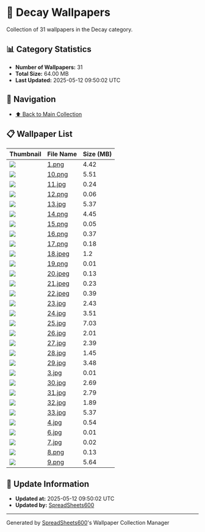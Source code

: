 # 📁 Decay Wallpapers

Collection of 31 wallpapers in the Decay category.

## 📊 Category Statistics
- **Number of Wallpapers:** 31
- **Total Size:** 64.00 MB
- **Last Updated:** 2025-05-12 09:50:02 UTC

## 📑 Navigation
- [⬆️ Back to Main Collection](../../README.md)

## 📋 Wallpaper List

| Thumbnail | File Name | Size (MB) |
|-----------|-----------|-----------|
| ![](1.png) | [1.png](1.png) | 4.42 |
| ![](10.png) | [10.png](10.png) | 5.51 |
| ![](11.jpg) | [11.jpg](11.jpg) | 0.24 |
| ![](12.png) | [12.png](12.png) | 0.06 |
| ![](13.jpg) | [13.jpg](13.jpg) | 5.37 |
| ![](14.png) | [14.png](14.png) | 4.45 |
| ![](15.png) | [15.png](15.png) | 0.05 |
| ![](16.png) | [16.png](16.png) | 0.37 |
| ![](17.png) | [17.png](17.png) | 0.18 |
| ![](18.jpeg) | [18.jpeg](18.jpeg) | 1.2 |
| ![](19.png) | [19.png](19.png) | 0.01 |
| ![](20.jpeg) | [20.jpeg](20.jpeg) | 0.13 |
| ![](21.jpeg) | [21.jpeg](21.jpeg) | 0.23 |
| ![](22.jpeg) | [22.jpeg](22.jpeg) | 0.39 |
| ![](23.jpg) | [23.jpg](23.jpg) | 2.43 |
| ![](24.jpg) | [24.jpg](24.jpg) | 3.51 |
| ![](25.jpg) | [25.jpg](25.jpg) | 7.03 |
| ![](26.jpg) | [26.jpg](26.jpg) | 2.01 |
| ![](27.jpg) | [27.jpg](27.jpg) | 2.39 |
| ![](28.jpg) | [28.jpg](28.jpg) | 1.45 |
| ![](29.jpg) | [29.jpg](29.jpg) | 3.48 |
| ![](3.jpg) | [3.jpg](3.jpg) | 0.01 |
| ![](30.jpg) | [30.jpg](30.jpg) | 2.69 |
| ![](31.jpg) | [31.jpg](31.jpg) | 2.79 |
| ![](32.jpg) | [32.jpg](32.jpg) | 1.89 |
| ![](33.jpg) | [33.jpg](33.jpg) | 5.37 |
| ![](4.jpg) | [4.jpg](4.jpg) | 0.54 |
| ![](6.jpg) | [6.jpg](6.jpg) | 0.01 |
| ![](7.jpg) | [7.jpg](7.jpg) | 0.02 |
| ![](8.png) | [8.png](8.png) | 0.13 |
| ![](9.png) | [9.png](9.png) | 5.64 |


## 🔄 Update Information
- **Updated at:** 2025-05-12 09:50:02 UTC
- **Updated by:** [SpreadSheets600](https://github.com/SpreadSheets600)

---
Generated by [SpreadSheets600](https://github.com/SpreadSheets600)'s Wallpaper Collection Manager
